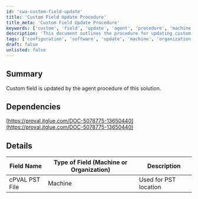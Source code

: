 ```yaml
---
id: 'cwa-custom-field-update'
title: 'Custom Field Update Procedure'
title_meta: 'Custom Field Update Procedure'
keywords: ['custom', 'field', 'update', 'agent', 'procedure', 'machine', 'organization']
description: 'This document outlines the procedure for updating custom fields via the agent. It includes dependencies and details about the specific fields that can be updated, including their types and descriptions.'
tags: ['configuration', 'software', 'update', 'machine', 'organization']
draft: false
unlisted: false
---
```

## Summary

Custom field is updated by the agent procedure of this solution.

## Dependencies

[https://proval.itglue.com/DOC-5078775-13650440](https://proval.itglue.com/DOC-5078775-13650440)

## Details

| Field Name         | Type of Field (Machine or Organization) | Description            |
|--------------------|-----------------------------------------|------------------------|
| cPVAL PST File     | Machine                                 | Used for PST location  |


